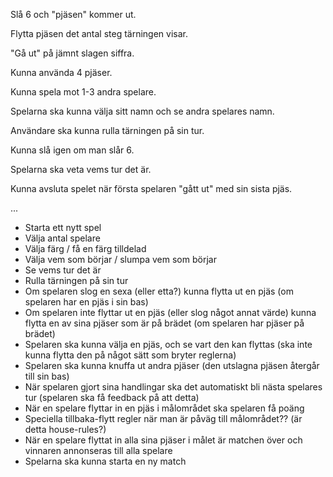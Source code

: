 Slå 6 och "pjäsen" kommer ut.

Flytta pjäsen det antal steg tärningen visar.

"Gå ut" på jämnt slagen siffra.

Kunna använda 4 pjäser.

Kunna spela mot 1-3 andra spelare.

Spelarna ska kunna välja sitt namn och se andra spelares namn.

Användare ska kunna rulla tärningen på sin tur.

Kunna slå igen om man slår 6.

Spelarna ska veta vems tur det är.

Kunna avsluta spelet när första spelaren "gått ut" med sin sista pjäs.

...

- Starta ett nytt spel
- Välja antal spelare
- Välja färg / få en färg tilldelad
- Välja vem som börjar / slumpa vem som börjar
- Se vems tur det är
- Rulla tärningen på sin tur
- Om spelaren slog en sexa (eller etta?) kunna flytta ut en pjäs (om spelaren har en pjäs i sin bas)
- Om spelaren inte flyttar ut en pjäs (eller slog något annat värde) kunna flytta en av sina pjäser som är på brädet (om spelaren har pjäser på brädet)
- Spelaren ska kunna välja en pjäs, och se vart den kan flyttas (ska inte kunna flytta den på något sätt som bryter reglerna)
- Spelaren ska kunna knuffa ut andra pjäser (den utslagna pjäsen återgår till sin bas)
- När spelaren gjort sina handlingar ska det automatiskt bli nästa spelares tur (spelaren ska få feedback på att detta)
- När en spelare flyttar in en pjäs i målområdet ska spelaren få poäng
- Speciella tillbaka-flytt regler när man är påväg till målområdet?? (är detta house-rules?)
- När en spelare flyttat in alla sina pjäser i målet är matchen över och vinnaren annonseras till alla spelare
- Spelarna ska kunna starta en ny match
